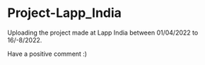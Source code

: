 # Project-Lapp_India
Uploading the project made at Lapp India between 01/04/2022 to 16/-8/2022.

Have a positive comment :)
